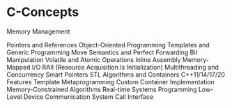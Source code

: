 # C-Concepts

Memory Management

Pointers and References
Object-Oriented Programming
Templates and Generic Programming
Move Semantics and Perfect Forwarding
Bit Manipulation
Volatile and Atomic Operations
Inline Assembly
Memory-Mapped I/O
RAII (Resource Acquisition Is Initialization)
Multithreading and Concurrency
Smart Pointers
STL Algorithms and Containers
C++11/14/17/20 Features
Template Metaprogramming
Custom Container Implementation
Memory-Constrained Algorithms
Real-time Systems Programming
Low-Level Device Communication
System Call Interface
